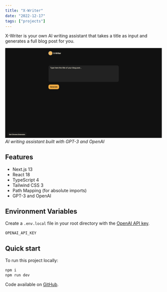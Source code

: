 ```yaml
---
title: "X-Writer"
date: "2022-12-17"
tags: ["projects"]
---
```


X-Writer is your own AI writing assistant that takes a title as input and generates a full blog post for you.

![AI writing assistant built with GPT-3 and OpenAI](1.png)
_AI writing assistant built with GPT-3 and OpenAI_

## Features

- Next.js 13
- React 18
- TypeScript 4
- Tailwind CSS 3
- Path Mapping (for absolute imports)
- GPT-3 and OpenAI

## Environment Variables

Create a `.env.local` file in your root directory with the [OpenAI API key](https://beta.openai.com/account/api-keys).

```
OPENAI_API_KEY
```

## Quick start

To run this project locally:

```shell
npm i
npm run dev
```

Code available on [GitHub](https://github.com/eneax/x-writer).

